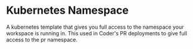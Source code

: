 # Kubernetes Namespace

A kubernetes template that gives you full access to the namespace your workspace is running in. This used in Coder's PR deployments to give full access to the pr namespace.